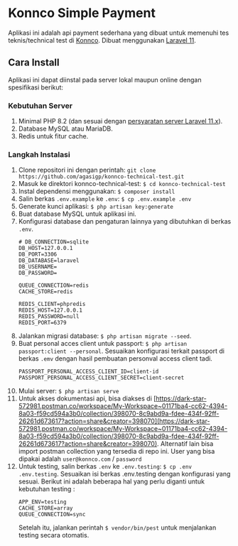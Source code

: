 # Konnco Simple Payment
Aplikasi ini adalah api payment sederhana yang dibuat untuk memenuhi tes teknis/technical test di [Konnco](https://github.com/konnco). Dibuat menggunakan [Laravel 11](https://laravel.com/docs/11.x).

## Cara Install
Aplikasi ini dapat diinstal pada server lokal maupun online dengan spesifikasi berikut:

### Kebutuhan Server
1. Minimal PHP 8.2 (dan sesuai dengan [persyaratan server Laravel 11.x](https://laravel.com/docs/11.x/deployment#server-requirements)).
2. Database MySQL atau MariaDB.
3. Redis untuk fitur cache.

### Langkah Instalasi
1. Clone repositori ini dengan perintah: `git clone https://github.com/agasigp/konnco-technical-test.git`
2. Masuk ke direktori konnco-technical-test: `$ cd konnco-technical-test`
3. Instal dependensi menggunakan: `$ composer install`
4. Salin berkas `.env.example` ke `.env`: `$ cp .env.example .env`
5. Generate kunci aplikasi: `$ php artisan key:generate`
6. Buat database MySQL untuk aplikasi ini.
7. Konfigurasi database dan pengaturan lainnya yang dibutuhkan di berkas `.env`.
    ```
    # DB_CONNECTION=sqlite
    DB_HOST=127.0.0.1
    DB_PORT=3306
    DB_DATABASE=laravel
    DB_USERNAME=
    DB_PASSWORD=

    QUEUE_CONNECTION=redis
    CACHE_STORE=redis

    REDIS_CLIENT=phpredis
    REDIS_HOST=127.0.0.1
    REDIS_PASSWORD=null
    REDIS_PORT=6379
    ```
8. Jalankan migrasi database: `$ php artisan migrate --seed`.
9. Buat personal acces client untuk passport: `$ php artisan passport:client --personal`. Sesuaikan konfigurasi terkait passport di berkas `.emv` dengan hasil pembuatan personval access client tadi.
    ```
    PASSPORT_PERSONAL_ACCESS_CLIENT_ID=client-id
    PASSPORT_PERSONAL_ACCESS_CLIENT_SECRET=client-secret
    ```
10. Mulai server: `$ php artisan serve`
11. Untuk akses dokumentasi api, bisa diakses di [https://dark-star-572981.postman.co/workspace/My-Workspace~01171ba4-cc62-4394-8a03-f59cd594a3b0/collection/398070-8c9abd9a-fdee-434f-92ff-26261d673617?action=share&creator=398070](https://dark-star-572981.postman.co/workspace/My-Workspace~01171ba4-cc62-4394-8a03-f59cd594a3b0/collection/398070-8c9abd9a-fdee-434f-92ff-26261d673617?action=share&creator=398070). Alternatif lain bisa import postman collection yang tersedia di repo ini. User yang bisa dipakai adalah `user@konnco.com` / `password`
12. Untuk testing, salin berkas `.env` ke `.env.testing`: `$ cp .env .env.testing`. Sesuaikan isi berkas .env.testing dengan konfigurasi yang sesuai. Berikut ini adalah beberapa hal yang perlu diganti untuk kebutuhan testing :
    ```
    APP_ENV=testing
    CACHE_STORE=array
    QUEUE_CONNECTION=sync
    ```
    Setelah itu, jalankan perintah `$ vendor/bin/pest` untuk menjalankan testing secara otomatis.
